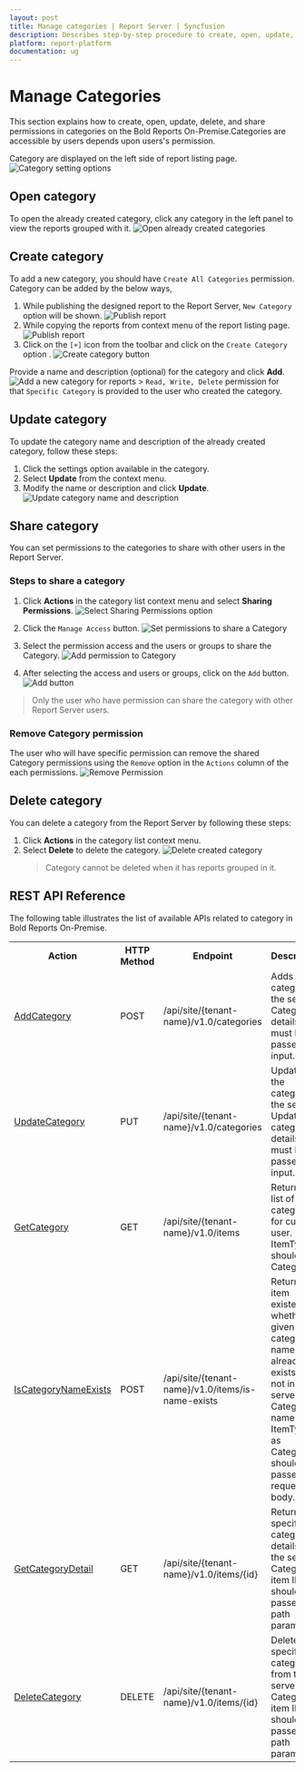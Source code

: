```yaml
---
layout: post
title: Manage categories | Report Server | Syncfusion
description: Describes step-by-step procedure to create, open, update, delete, and manage categories in the Bold Reports On-Premise.
platform: report-platform
documentation: ug
---
```


# Manage Categories

This section explains how to create, open, update, delete, and share permissions in categories on the Bold Reports On-Premise.Categories are accessible by users depends upon users's permission.

Category are displayed on the left side of report listing page.
![Category setting options](/static/assets/on-premise/images/manage-categories/category-setting-options.png)

## Open category

To open the already created category, click any category in the left panel to view the reports grouped with it.
![Open already created categories](/static/assets/on-premise/images/manage-categories/open-category.png)

## Create category

To add a new category, you should have `Create All Categories` permission.
Category can be added by the below ways,

1. While publishing the designed report to the Report Server, `New Category` option will be shown.
   ![Publish report](/static/assets/on-premise/images/manage-categories/publish-report.png)
2. While copying the reports from context menu of the report listing page.
    ![Publish report](/static/assets/on-premise/images/manage-categories/create-category.png)
3. Click on the `[+]` icon from the toolbar and click on the `Create Category` option .
    ![Create category button](/static/assets/on-premise/images/manage-categories/create-category-button.png)

Provide a name and description (optional) for the category and click **Add**.
    ![Add a new category for reports](/static/assets/on-premise/images/manage-categories/add-category.png)
    > `Read, Write, Delete` permission for that `Specific Category` is provided to the user who created the category.

## Update category

To update the category name and description of the already created category, follow these steps:

1. Click the settings option available in the category.
2. Select **Update** from the context menu.
3. Modify the name or description and click **Update**.
![Update category name and description](/static/assets/on-premise/images/manage-categories/update-category.png)

## Share category

You can set permissions to the categories to share with other users in the Report Server.

### Steps to share a category

1. Click **Actions** in the category list context menu and select **Sharing Permissions**.
![Select Sharing Permissions option](/static/assets/on-premise/images/manage-categories/category-setting-options.png)
2. Click the `Manage Access` button.
![Set permissions to share a Category](/static/assets/on-premise/images/manage-categories/share-category.png)

3. Select the permission access and the users or groups to share the Category.
    ![Add permission to Category](/static/assets/on-premise/images/manage-categories/add-permission.png)

4. After selecting the access and users or groups, click on the `Add` button.
![Add button](/static/assets/on-premise/images/manage-categories/select-category-permission.png)

>Only the user who have permission can share the category with other Report Server users.

### Remove Category permission

The user who will have specific permission can remove the shared Category permissions using the `Remove` option in the `Actions` column of the each permissions.
![Remove Permission](/static/assets/on-premise/images/manage-categories/remove-permission.png)

## Delete category

You can delete a category from the Report Server by following these steps:

1. Click **Actions** in the category list context menu.
2. Select **Delete** to delete the category.
    ![Delete created category](/static/assets/on-premise/images/manage-categories/delete-category.png)
    > Category cannot be deleted when it has reports grouped in it.

## REST API Reference

The following table illustrates the list of available APIs related to category in Bold Reports On-Premise.

<table>
    <tr>
        <th>
            Action
        </th>
        <th>
            HTTP Method
        </th>
        <th>
            Endpoint
        </th>
        <th>
            Description
        </th>
    </tr>
    <tr>
        <td>
            <a href="https://help.boldreports.com/cloud-reporting/rest-api-reference/v1.0/#operation/Items_AddCategory">AddCategory</a>
        </td>
        <td>
            POST
        </td>
        <td>
            /api/site/{tenant-name}/v1.0/categories
        </td>
        <td>
            Adds a new category to the server. Category details must be passed as input.
        </td>
    </tr>
    <tr>
        <td>
            <a href="https://help.boldreports.com/cloud-reporting/rest-api-reference/v1.0/#operation/Items_UpdateCategory">UpdateCategory</a>
        </td>
        <td>
            PUT
        </td>
        <td>
            /api/site/{tenant-name}/v1.0/categories
        </td>
        <td>
            Updates the category in the server. Updated category details must be passed as input.
        </td>
    </tr>  
        <tr>
        <td>
            <a href="https://help.boldreports.com/cloud-reporting/rest-api-reference/v1.0/#operation/Items_GetItems">GetCategory</a>
        </td>
        <td>
            GET
        </td>
        <td>
            /api/site/{tenant-name}/v1.0/items
        </td>
        <td>
            Returns the list of categories for current user. ItemType should be Category.
        </td>
    <tr>
        <td>
            <a href="https://help.boldreports.com/cloud-reporting/rest-api-reference/v1.0/#operation/Items_IsItemNameExists">IsCategoryNameExists</a>
        </td>
        <td>
            POST
        </td>
        <td>
            /api/site/{tenant-name}/v1.0/items/is-name-exists
        </td>
        <td>
            Returns an item existence whether the given category name already exists or not in server. Category name and ItemType as Category should be passed in request body.
        </td>
    </tr>
    <tr>
        <td>
            <a href="https://help.boldreports.com/cloud-reporting/rest-api-reference/v1.0/#operation/Items_GetItemDetail">GetCategoryDetail</a>
        </td>
        <td>
            GET
        </td>
        <td>
            /api/site/{tenant-name}/v1.0/items/{id}
        </td>
        <td>
            Returns the specified category details from the server. Category item ID should be passed in path parameter.
        </td>
    </tr>
        <tr>
        <td>
            <a href="https://help.boldreports.com/cloud-reporting/rest-api-reference/v1.0/#operation/Items_DeleteItem">DeleteCategory</a>
        </td>
        <td>
            DELETE
        </td>
        <td>
            /api/site/{tenant-name}/v1.0/items/{id}
        </td>
        <td>
            Deletes the specified category from the server. Category item ID should be passed in path parameter.
        </td>
    </tr>
</table>